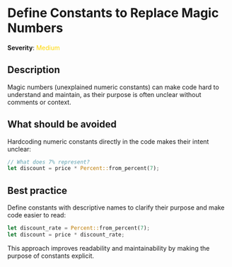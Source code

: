 # Define Constants to Replace Magic Numbers

**Severity**: <span style="color:gold;">Medium</span>

## Description

Magic numbers (unexplained numeric constants) can make code hard to understand and maintain, as their purpose is often
unclear without comments or context.

## What should be avoided

Hardcoding numeric constants directly in the code makes their intent unclear:

```rust
// What does 7% represent?
let discount = price * Percent::from_percent(7);
```

## Best practice

Define constants with descriptive names to clarify their purpose and make code easier to read:

```rust
let discount_rate = Percent::from_percent(7);
let discount = price * discount_rate;
```

This approach improves readability and maintainability by making the purpose of constants explicit.
